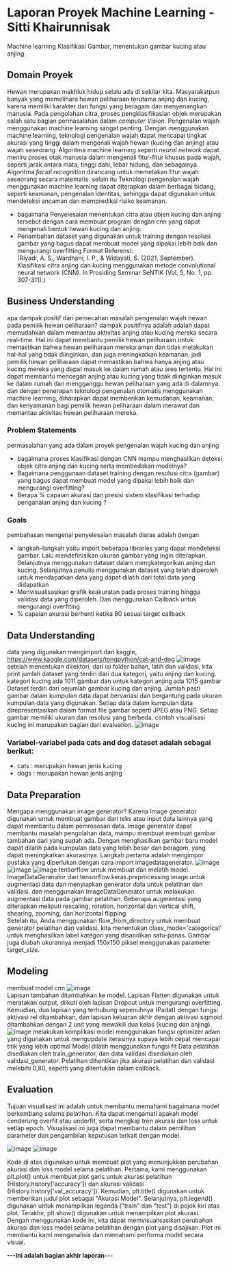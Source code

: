 # Laporan Proyek Machine Learning - Sitti Khairunnisak
Machine learning Klasifikasi Gambar, menentukan gambar kucing atau anjing

## Domain Proyek
Hewan merupakan makhluk hidup selalu ada di sekitar kita. Masyarakatpun banyak yang memelihara hewan peliharaan terutama anjing dan kucing, karena memiliki karakter dan fungsi yang beragam dan menyenangkan manusia. Pada pengolahan citra, proses pengklasifikasian objek merupakan salah satu bagian permasalahan dalam _computer Vision_.
Pengenalan wajah menggunakan machine learning sangat penting. Dengan menggunakan machine learning, teknologi pengenalan wajah dapat mencapai tingkat akurasi yang tinggi dalam mengenali wajah hewan (kucing dan anjing) atau wajah seseorang. Algoritma machine learning seperti _neural network_ dapat meniru proses otak manusia dalam mengenali fitur-fitur khusus pada wajah, seperti jarak antara mata, tinggi dahi, lebar hidung, dan sebagainya. Algoritma _facial recognition_ dirancang untuk memetakan fitur wajah seseorang secara matematis.
selain itu Teknologi pengenalan wajah menggunakan machine learning dapat diterapkan dalam berbagai bidang, seperti keamanan, pengenalan identitas, sehingga dapat digunakan untuk mendeteksi ancaman dan memprediksi risiko keamanan.
- bagaimana Penyelesaian menentukan citra atau objen kucing dan anjing tersebut dengan cara membuat program dengan cnn yang dapat mengenali bentuk hewan kucing dan anjing.
- Penambahan dataset yang digunakan untuk training dengan resolusi gambar yang bagus dapat membuat model yang dipakai lebih baik dan mengurangi overfitting
  Format Referensi:  
  (Riyadi, A. S., Wardhani, I. P., & Widayati, S. (2021, September). Klasifikasi citra anjing dan kucing menggunakan metode convolutional neural network (CNN). In Prosiding Seminar SeNTIK (Vol. 5, No. 1, pp. 307-311).) 

## Business Understanding
apa dampak positif dari pemecahan masalah pengenalan wajah hewan pada  pemilik hewan peliharaan?
dampak positifnya adalah adalah dapat memudahkan dalam memantau aktivitas anjing atau kucing mereka secara real-time. Hal ini dapat membantu pemilik hewan peliharaan untuk memastikan bahwa hewan peliharaan mereka aman dan tidak melakukan hal-hal yang tidak diinginkan, dan juga meningkatkan keamanan, jadi pemilik hewan peliharaan dapat memastikan bahwa hanya anjing atau kucing mereka yang dapat masuk ke dalam rumah atau area tertentu. Hal ini dapat membantu mencegah anjing atau kucing yang tidak diinginkan masuk ke dalam rumah dan mengganggu hewan peliharaan yang ada di dalamnya. dan dengan penerapan teknologi pengenalan otomatis menggunakan machine learning, diharapkan dapat memberikan kemudahan, keamanan, dan kenyamanan bagi pemilik hewan peliharaan dalam merawat dan memantau aktivitas hewan peliharaan mereka.

### Problem Statements
permasalahan yang ada dalam proyek pengenalan wajah kucing dan anjing
- bagaimana proses klasifikasi dengan CNN mampu menghasilkan deteksi objek citra anjing dan kucing serta membedakan modelnya?
- Bagaimana penggunaan dataset training dengan resolusi citra (gambar) yang bagus dapat membuat model yang dipakai lebih baik dan mengurangi overfitting?
- Berapa % capaian akurasi dan presisi sistem klasifikasi terhadap penganalan anjing dan kucing ?

### Goals
pembahasan mengenai penyelesaian masalah diatas adalah dengan
- langkah-langkah yaitu import beberapa libraries yang dapat mendeteksi gambar. Lalu mendefinisikan ukuran gambar yang ingin diterapkan. Selanjutnya menggunakan
dataset dalam mengkategorikan anjing dan kucing. Selanjutnya penulis menggunakan dataset yang telah diperoleh untuk mendapatkan data yang dapat dilatih dari
total data yang didapatkan
- Menvisualisasikan grafik keakuratan pada proses training hingga validasi data yang diperoleh. Dan menggunakan Callback untuk mengurangi overftting
- % capaian akurasi berhenti ketika 80 sesuai target callback

## Data Understanding
data yang digunakan mengimport dari kaggle, https://www.kaggle.com/datasets/tongpython/cat-and-dog
![image](https://github.com/sittikhairunnisak/sittikhairunnisak/assets/132251307/118ed360-c953-45b6-ab08-ebac7351e16f)
setelah menentukan direktori, dari isi folder bahan, latih dan validasi, kita print jumlah dataset yang terdiri dari dua kategori, yaitu anjing dan kucing. kategori kucing ada 1011 gambar dan untuk kategori anjing ada 1015 gambar    
Dataset terdiri dari sejumlah gambar kucing dan anjing. Jumlah pasti gambar dalam kumpulan data dapat bervariasi dan bergantung pada ukuran kumpulan data yang digunakan. 
Setiap data dalam kumpulan data direpresentasikan dalam format file gambar seperti JPEG atau PNG. Setiap gambar memiliki ukuran dan resolusi yang berbeda.
contoh visualisasi kucing ini merupakan bagian dari evaluation.
![image](https://github.com/sittikhairunnisak/sittikhairunnisak/assets/132251307/70e72744-0d42-4959-9393-489768df685d)

### Variabel-variabel pada cats and dog dataset adalah sebagai berikut:
- cats : merupakan hewan jenis kucing
- dogs : merupakan hewan jenis anjing

## Data Preparation
Mengapa menggunakan image generator?
Karena Image generator digunakan untuk membuat gambar dari teks atau input data lainnya yang dapat membantu dalam pemrosesan data. Image generator dapat membantu masalah pengolahan data, mampu membuat membuat gambar tambahan dari yang sudah ada. Dengan menghasilkan gambar baru model dapat dilatih pada kumpulan data yang lebih besar dan beragam, yang dapat meningkatkan akurasinya. Langkah pertama adalah mengimpor pustaka yang diperlukan dengan cara import imagedatagenerator.
![image](https://github.com/sittikhairunnisak/sittikhairunnisak/assets/132251307/22bff0f8-0cf4-4811-b374-b494ffc9dda8)
![image](https://github.com/sittikhairunnisak/sittikhairunnisak/assets/132251307/6609b03c-7993-4908-89a9-1971de3a7c18)
![image](https://github.com/sittikhairunnisak/sittikhairunnisak/assets/132251307/ae1628be-a4bd-4fbd-8f4b-3e760bec2251)
tensorflow untuk membuat dan melatih model.
ImageDataGenerator dari tensorflow.keras.preprocessing.image untuk augmentasi data dan menyiapkan generator data untuk pelatihan dan validasi.
dan menggunakan ImageDataGenerator untuk melakukan augmentasi data pada gambar pelatihan. Beberapa augmentasi yang diterapkan meliputi rescaling, rotation, horizontal dan vertical shift, shearing, zooming, dan horizontal flipping.                                           
Setelah itu, Anda menggunakan flow_from_directory untuk membuat generator pelatihan dan validasi. kita menentukan class_mode='categorical' untuk menghasilkan label kategori yang disandikan satu-panas. Gambar juga diubah ukurannya menjadi 150x150 piksel menggunakan parameter target_size.
 
## Modeling
membuat model cnn
![image](https://github.com/sittikhairunnisak/sittikhairunnisak/assets/132251307/843970a6-7f08-4b92-a15d-532505e96160)                    
Lapisan tambahan ditambahkan ke model. Lapisan Flatten digunakan untuk meratakan output, diikuti oleh lapisan Dropout untuk mengurangi overfitting. Kemudian, dua lapisan yang terhubung sepenuhnya (Padat) dengan fungsi aktivasi rel ditambahkan, dan lapisan keluaran akhir dengan aktivasi sigmoid ditambahkan dengan 2 unit yang mewakili dua kelas (kucing dan anjing).
![image](https://github.com/sittikhairunnisak/sittikhairunnisak/assets/132251307/c3ba35be-d16d-4f4f-b3bf-9e820d160d19)
melakukan komplikasi model menggunakan fungsi optimizer adam yang digunakan untuk mengupdate iterasinya supaya lebih cepat mencapai titik yang lebih optimal
Model dilatih menggunakan fungsi fit
Data pelatihan disediakan oleh train_generator, dan data validasi disediakan oleh validasi_generator. Pelatihan dihentikan jika akurasi pelatihan dan validasi melebihi 0,80, seperti yang ditentukan dalam callback.

## Evaluation
Tujuan visualisasi ini adalah untuk membantu memahami bagaimana model berkembang selama pelatihan. Kita dapat mengamati apakah model cenderung overfit atau underfit, serta mengkaji tren akurasi dan loss untuk setiap epoch. Visualisasi ini juga dapat membantu dalam pemilihan parameter dan pengambilan keputusan terkait dengan model.

![image](https://github.com/sittikhairunnisak/sittikhairunnisak/assets/132251307/30c11a2b-fa09-4e3c-9057-3ae8f8bc1c12)
![image](https://github.com/sittikhairunnisak/sittikhairunnisak/assets/132251307/c5feb981-0fea-463e-9ee8-ba9fcac959c7)

Kode di atas digunakan untuk membuat plot yang menunjukkan perubahan akurasi dan loss model selama pelatihan.
Pertama, kami menggunakan plt.plot() untuk membuat plot garis untuk akurasi pelatihan (History.history['accuracy']) dan akurasi validasi (History.history['val_accuracy']).
Kemudian, plt.title() digunakan untuk memberikan judul plot sebagai "Akurasi Model".
Selanjutnya, plt.legend() digunakan untuk menampilkan legenda ("train" dan "test") di pojok kiri atas plot.
Terakhir, plt.show() digunakan untuk menampilkan plot akurasi.
Dengan menggunakan kode ini, kita dapat memvisualisasikan perubahan akurasi dan loss model selama pelatihan dengan plot yang disajikan. Plot ini membantu kami menganalisis dan memahami performa model secara visual.

**---Ini adalah bagian akhir laporan---**

